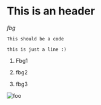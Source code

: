 # This is an header

_fbg_

```This should be a code```


	this is just a line :)


1. Fbg1


2. fbg2


3. fbg3


![foo](example_logo.png)

